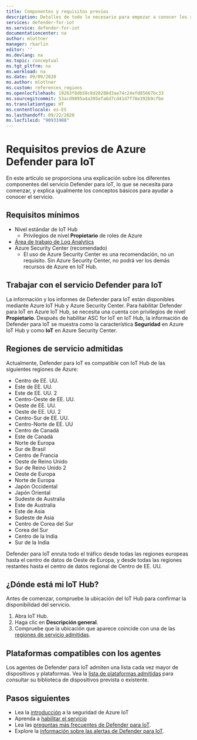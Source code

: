 ```yaml
---
title: Componentes y requisitos previos
description: Detalles de todo lo necesario para empezar a conocer los requisitos previos del servicio Azure Defender para IoT.
services: defender-for-iot
ms.service: defender-for-iot
documentationcenter: na
author: mlottner
manager: rkarlin
editor: ''
ms.devlang: na
ms.topic: conceptual
ms.tgt_pltfrm: na
ms.workload: na
ms.date: 09/09/2020
ms.author: mlottner
ms.custom: references_regions
ms.openlocfilehash: 19263f8db58c8d20288d3ae74c24efd85667bc33
ms.sourcegitcommit: 53acd9895a4a395efa6d7cd41d7f78e392b9cfbe
ms.translationtype: HT
ms.contentlocale: es-ES
ms.lasthandoff: 09/22/2020
ms.locfileid: "90931988"
---
```

# <a name="azure-defender-for-iot-prerequisites"></a>Requisitos previos de Azure Defender para IoT

En este artículo se proporciona una explicación sobre los diferentes componentes del servicio Defender para IoT, lo que se necesita para comenzar, y explica igualmente los conceptos básicos para ayudar a conocer el servicio.

## <a name="minimum-requirements"></a>Requisitos mínimos

- Nivel estándar de IoT Hub
  - Privilegios de nivel **Propietario** de roles de Azure
- [Área de trabajo de Log Analytics](https://docs.microsoft.com/azure/azure-monitor/learn/quick-create-workspace)
- Azure Security Center (recomendado)
  - El uso de Azure Security Center es una recomendación, no un requisito. Sin Azure Security Center, no podrá ver los demás recursos de Azure en IoT Hub.

## <a name="working-with-defender-for-iot-service"></a>Trabajar con el servicio Defender para IoT

La información y los informes de Defender para IoT están disponibles mediante Azure IoT Hub y Azure Security Center. Para habilitar Defender para IoT en Azure IoT Hub, se necesita una cuenta con privilegios de nivel **Propietario**. Después de habilitar ASC for IoT en IoT Hub, la información de Defender para IoT se muestra como la característica **Seguridad** en Azure IoT Hub y como **IoT** en Azure Security Center.

## <a name="supported-service-regions"></a>Regiones de servicio admitidas

Actualmente, Defender para IoT es compatible con IoT Hub de las siguientes regiones de Azure:

- Centro de EE. UU.
- Este de EE. UU.
- Este de EE. UU. 2
- Centro-Oeste de EE. UU.
- Oeste de EE. UU.
- Oeste de EE. UU. 2
- Centro-Sur de EE. UU.
- Centro-Norte de EE. UU
- Centro de Canadá
- Este de Canadá
- Norte de Europa
- Sur de Brasil
- Centro de Francia
- Oeste de Reino Unido
- Sur de Reino Unido 2
- Oeste de Europa
- Norte de Europa
- Japón Occidental
- Japón Oriental
- Sudeste de Australia
- Este de Australia
- Este de Asia
- Sudeste de Asia
- Centro de Corea del Sur
- Corea del Sur
- Centro de la India
- Sur de la India

Defender para IoT enruta todo el tráfico desde todas las regiones europeas hasta el centro de datos de Oeste de Europa, y desde todas las regiones restantes hasta el centro de datos regional de Centro de EE. UU.

## <a name="wheres-my-iot-hub"></a>¿Dónde está mi IoT Hub?

Antes de comenzar, compruebe la ubicación del IoT Hub para confirmar la disponibilidad del servicio.

1. Abra IoT Hub.
1. Haga clic en **Descripción general**.
1. Compruebe que la ubicación que aparece coincide con una de las [regiones de servicio admitidas](#supported-service-regions).

## <a name="supported-platforms-for-agents"></a>Plataformas compatibles con los agentes

Los agentes de Defender para IoT admiten una lista cada vez mayor de dispositivos y plataformas. Vea la [lista de plataformas admitidas](how-to-deploy-agent.md) para consultar su biblioteca de dispositivos prevista o existente.

## <a name="next-steps"></a>Pasos siguientes

- Lea la [introducción](overview.md) a la seguridad de Azure IoT
- Aprenda a [habilitar el servicio](quickstart-onboard-iot-hub.md)
- Lea las [preguntas más frecuentes de Defender para IoT](resources-frequently-asked-questions.md).
- Explore la [información sobre las alertas de Defender para IoT](concept-security-alerts.md).
